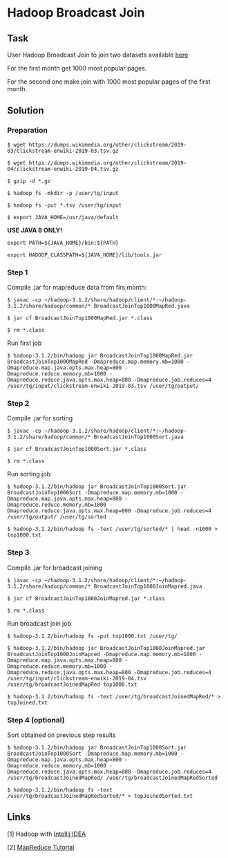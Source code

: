 # Hadoop Broadcast Join

## Task

User Hadoop Broadcast Join to join two datasets available [here](https://dumps.wikimedia.org/other/clickstream/)

For the first month get 1000 most popular pages.

For the second one make join with 1000 most popular pages of the first month.

## Solution

### Preparation

`$ wget https://dumps.wikimedia.org/other/clickstream/2019-03/clickstream-enwiki-2019-03.tsv.gz`

`$ wget https://dumps.wikimedia.org/other/clickstream/2019-04/clickstream-enwiki-2019-04.tsv.gz`

`$ gzip -d *.gz`

`$ hadoop fs -mkdir -p /user/tg/input`

`$ hadoop fs -put *.tsv /user/tg/input`

`$ export JAVA_HOME=/usr/java/default`

**USE JAVA 8 ONLY!**

`export PATH=${JAVA_HOME}/bin:${PATH}`

`export HADOOP_CLASSPATH=${JAVA_HOME}/lib/tools.jar`

### Step 1

Compile .jar for mapreduce data from firs month:

`$ javac -cp ~/hadoop-3.1.2/share/hadoop/client/*:~/hadoop-3.1.2/share/hadoop/common/* BroadcastJoinTop1000MapRed.java`

`$ jar cf BroadcastJoinTop1000MapRed.jar *.class`

`$ rm *.class`

Run first job

`$ hadoop-3.1.2/bin/hadoop jar BroadcastJoinTop1000MapRed.jar BroadcastJoinTop1000MapRed -Dmapreduce.map.memory.mb=1000 -Dmapreduce.map.java.opts.max.heap=800 -Dmapreduce.reduce.memory.mb=1000 -Dmapreduce.reduce.java.opts.max.heap=800 -Dmapreduce.job.reduces=4 /user/tg/input/clickstream-enwiki-2019-03.tsv /user/tg/output/`

### Step 2

Compile .jar for sorting

`$ javac -cp ~/hadoop-3.1.2/share/hadoop/client/*:~/hadoop-3.1.2/share/hadoop/common/* BroadcastJoinTop1000Sort.java`

`$ jar cf BroadcastJoinTop1000Sort.jar *.class`

`$ rm *.class`

Run sorting job

`$ hadoop-3.1.2/bin/hadoop jar BroadcastJoinTop1000Sort.jar BroadcastJoinTop1000Sort -Dmapreduce.map.memory.mb=1000 -Dmapreduce.map.java.opts.max.heap=800 -Dmapreduce.reduce.memory.mb=1000 -Dmapreduce.reduce.java.opts.max.heap=800 -Dmapreduce.job.reduces=4 /user/tg/output/ /user/tg/sorted`

`$ hadoop-3.1.2/bin/hadoop fs -text /user/tg/sorted/* | head -n1000 > top1000.txt`

### Step 3

Compile .jar for broadcast joining

`$ javac -cp ~/hadoop-3.1.2/share/hadoop/client/*:~/hadoop-3.1.2/share/hadoop/common/* BroadcastJoinTop1000JoinMapred.java`

`$ jar cf BroadcastJoinTop1000JoinMapred.jar *.class`

`$ rm *.class`

Run broadcast join job

`$ hadoop-3.1.2/bin/hadoop fs -put top1000.txt /user/tg/`

`$ hadoop-3.1.2/bin/hadoop jar BroadcastJoinTop1000JoinMapred.jar BroadcastJoinTop1000JoinMapred -Dmapreduce.map.memory.mb=1000 -Dmapreduce.map.java.opts.max.heap=800 -Dmapreduce.reduce.memory.mb=1000 -Dmapreduce.reduce.java.opts.max.heap=800 -Dmapreduce.job.reduces=4 /user/tg/input/clickstream-enwiki-2019-04.tsv /user/tg/broadcastJoinedMapRed top1000.txt`

`$ hadoop-3.1.2/bin/hadoop fs -text /user/tg/broadcastJoinedMapRed/* > topJoined.txt`

### Step 4 (optional)

Sort obtained on previous step results

`$ hadoop-3.1.2/bin/hadoop jar BroadcastJoinTop1000Sort.jar BroadcastJoinTop1000Sort -Dmapreduce.map.memory.mb=1000 -Dmapreduce.map.java.opts.max.heap=800 -Dmapreduce.reduce.memory.mb=1000 -Dmapreduce.reduce.java.opts.max.heap=800 -Dmapreduce.job.reduces=4 /user/tg/broadcastJoinedMapRed/ /user/tg/broadcastJoinedMapRedSorted`

`$ hadoop-3.1.2/bin/hadoop fs -text /user/tg/broadcastJoinedMapRedSorted/* > topJoinedSorted.txt`



## Links

[1] Hadoop with [Intellij IDEA](https://bigdataproblog.wordpress.com/2016/05/20/developing-hadoop-mapreduce-application-within-intellij-idea-on-windows-10/)

[2] [MapReduce Tutorial](https://hadoop.apache.org/docs/current/hadoop-mapreduce-client/hadoop-mapreduce-client-core/MapReduceTutorial.html#Source_Code)

